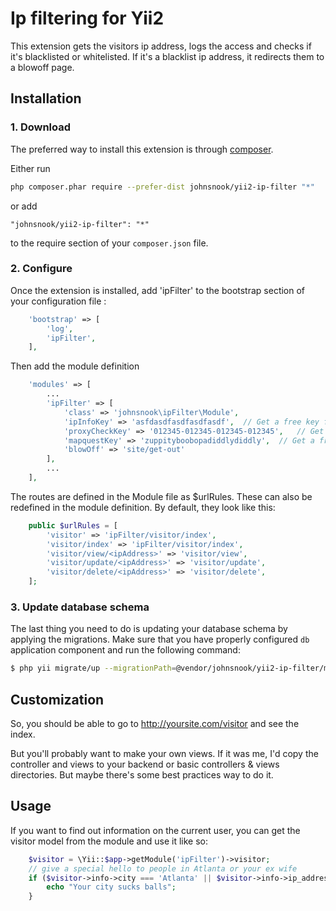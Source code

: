 Ip filtering for Yii2
=====================
This extension gets the visitors ip address, logs the access and checks if it's blacklisted or whitelisted.  If it's a blacklist ip address, it redirects them to a blowoff page.

Installation
------------

### 1. Download

The preferred way to install this extension is through [composer](http://getcomposer.org/download/).

Either run

```bash
php composer.phar require --prefer-dist johnsnook/yii2-ip-filter "*"
```

or add

```
"johnsnook/yii2-ip-filter": "*"
```

to the require section of your `composer.json` file.

### 2. Configure


Once the extension is installed, add 'ipFilter' to the bootstrap section of your configuration file  :

```php
    'bootstrap' => [
        'log',
        'ipFilter',
    ],
```
Then add the module definition
```php
    'modules' => [
        ...
        'ipFilter' => [
            'class' => 'johnsnook\ipFilter\Module',
            'ipInfoKey' => 'asfdasdfasdfasdfasdf',  // Get a free key from ipinfo.io
            'proxyCheckKey' => '012345-012345-012345-012345',   // Get a free key from proxycheck.io
            'mapquestKey' => 'zuppityboobopadiddlydiddly',  // Get a free key from https://developer.mapquest.com/user/me/apps
            'blowOff' => 'site/get-out'
        ],
        ...
    ],
```

The routes are defined in the Module file as $urlRules.  These can also be redefined in the module definition.  By default, they look like this:
```php
    public $urlRules = [
        'visitor' => 'ipFilter/visitor/index',
        'visitor/index' => 'ipFilter/visitor/index',
        'visitor/view/<ipAddress>' => 'visitor/view',
        'visitor/update/<ipAddress>' => 'visitor/update',
        'visitor/delete/<ipAddress>' => 'visitor/delete',
    ];
```

### 3. Update database schema

The last thing you need to do is updating your database schema by applying the
migrations. Make sure that you have properly configured `db` application component
and run the following command:

```bash
$ php yii migrate/up --migrationPath=@vendor/johnsnook/yii2-ip-filter/migrations
```

Customization
-----
So, you should be able to go to http://yoursite.com/visitor and see the index.

But you'll probably want to make your own views.  If it was me, I'd copy the controller and views to your backend or basic controllers & views directories.  But maybe there's some best practices way to do it.

Usage
-----

If you want to find out information on the current user, you can get the visitor model from the module and use it like so:
```php
    $visitor = \Yii::$app->getModule('ipFilter')->visitor;
    // give a special hello to people in Atlanta or your ex wife
    if ($visitor->info->city === 'Atlanta' || $visitor->info->ip_address === '99.203.4.238') {
        echo "Your city sucks balls";
    }
```